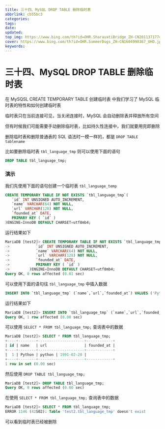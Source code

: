 ```yaml
---
title: 三十四、MySQL DROP TABLE 删除临时表
abbrlink: cb55bc3
categories: 
tags: 
date: 
updated: 
top_img: https://www.bing.com/th?id=OHR.SharavatiBridge_ZH-CN2011371774_UHD.jpg
cover: https://www.bing.com/th?id=OHR.SummerDogs_ZH-CN1604998367_UHD.jpg
keywords: 
---
```

# 三十四、MySQL DROP TABLE 删除临时表

在 MySQSL CREATE TEMPORARY TABLE 创建临时表 中我们学习了 MySQL 临时表的特性和如何创建临时表

临时表只在当前连接可见，当关闭连接时，MySQL 会自动删除表并释放所有空间

但有时候我们可能需要手动删除临时表，比如持久性连接中，我们就要用完即删除

删除临时表和删除普通表的 SQL 语法时一模一样的，都是 `DROP TABLE tablename`

比如要删除临时表 `tbl_language_tmp` 则可以使用下面的语句

```sql
DROP TABLE tbl_language_tmp;
```

### 演示

我们先使用下面的语句创建一个临时表 `tbl_language_temp`

```sql
CREATE TEMPORARY TABLE IF NOT EXISTS `tbl_language_tmp`(
   `id` INT UNSIGNED AUTO_INCREMENT,
   `name` VARCHAR(64) NOT NULL,
   `url` VARCHAR(128) NOT NULL,
   `founded_at` DATE,
   PRIMARY KEY ( `id` )
)ENGINE=InnoDB DEFAULT CHARSET=utf8mb4;
```

运行结果如下

```sql
MariaDB [test2]> CREATE TEMPORARY TABLE IF NOT EXISTS `tbl_language_tmp`(
->            `id` INT UNSIGNED AUTO_INCREMENT,
->            `name` VARCHAR(64) NOT NULL,
->            `url` VARCHAR(128) NOT NULL,
->            `founded_at` DATE,
->            PRIMARY KEY ( `id` )
->         )ENGINE=InnoDB DEFAULT CHARSET=utf8mb4;
Query OK, 0 rows affected (0.01 sec)
```

可以使用下面的语句往 `tbl_language_tmp` 中插入数据

```sql
INSERT INTO `tbl_language_tmp` (`name`,`url`,`founded_at`) VALUES ('Python','python','1991-2-20');
```

运行结果如下

```sql
MariaDB [test2]> INSERT INTO `tbl_language_tmp` (`name`,`url`,`founded_at`) VALUES ('Python','python','1991-2-20');
Query OK, 1 row affected (0.00 sec)
```

可以使用 `SELECT * FROM tbl_language_tmp;` 查询表中的数据

```sql
MariaDB [test2]> SELECT * FROM tbl_language_tmp;
+----+--------+---------------------+------------+
| id | name   | url                 | founded_at |
+----+--------+---------------------+------------+
|  1 | Python | python | 1991-02-20 |
+----+--------+---------------------+------------+
1 row in set (0.00 sec)
```

然后使用 `DROP TABLE tbl_language_tmp;`

```sql
MariaDB [test2]> DROP TABLE tbl_language_tmp;
Query OK, 0 rows affected (0.00 sec)
```

在使用 `SELECT * FROM tbl_language_tmp;` 查询表中的数据

```sql
MariaDB [test2]> SELECT * FROM tbl_language_tmp;
ERROR 1146 (42S02): Table 'test2.tbl_language_tmp' doesn't exist
```

可以看到临时表已经被删除